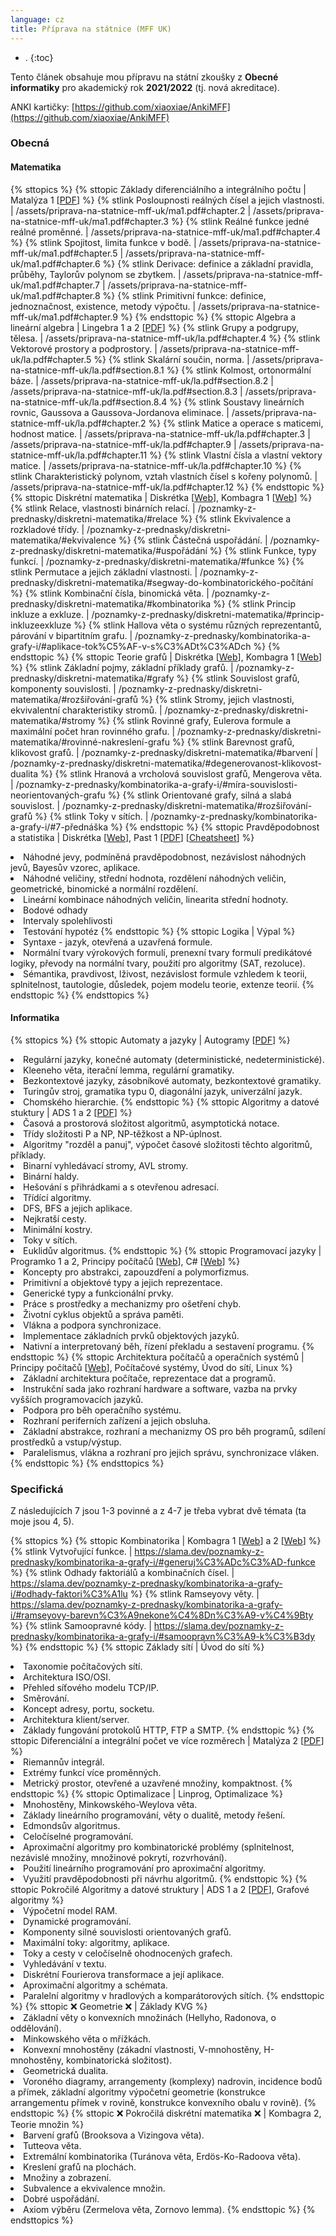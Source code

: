 ```yaml
---
language: cz
title: Příprava na státnice (MFF UK)
---
```


- .
{:toc}

Tento článek obsahuje mou přípravu na státní zkoušky z **Obecné informatiky** pro akademický rok **2021/2022** (tj. nová akreditace).

ANKI kartičky: [https://github.com/xiaoxiae/AnkiMFF](https://github.com/xiaoxiae/AnkiMFF)

### Obecná

#### Matematika

{% sttopics %}
	{% sttopic Základy diferenciálního a integrálního počtu | Matalýza 1 [[PDF](/assets/priprava-na-statnice-mff-uk/ma1.pdf)] %}
		{% stlink Posloupnosti reálných čísel a jejich vlastnosti. | /assets/priprava-na-statnice-mff-uk/ma1.pdf#chapter.2 | /assets/priprava-na-statnice-mff-uk/ma1.pdf#chapter.3 %}
		{% stlink Reálné funkce jedné reálné proměnné. | /assets/priprava-na-statnice-mff-uk/ma1.pdf#chapter.4 %}
		{% stlink Spojitost, limita funkce v bodě. | /assets/priprava-na-statnice-mff-uk/ma1.pdf#chapter.5 | /assets/priprava-na-statnice-mff-uk/ma1.pdf#chapter.6 %}
		{% stlink Derivace: definice a základní pravidla, průběhy, Taylorův polynom se zbytkem.  | /assets/priprava-na-statnice-mff-uk/ma1.pdf#chapter.7 | /assets/priprava-na-statnice-mff-uk/ma1.pdf#chapter.8 %}
		{% stlink Primitivní funkce: definice, jednoznačnost, existence, metody výpočtu. | /assets/priprava-na-statnice-mff-uk/ma1.pdf#chapter.9 %}
	{% endsttopic %}
	{% sttopic Algebra a lineární algebra | Lingebra 1 a 2 [[PDF]([[/assets/priprava-na-statnice-mff-uk/la.pdf]])] %}
		{% stlink Grupy a podgrupy, tělesa. | /assets/priprava-na-statnice-mff-uk/la.pdf#chapter.4 %}
		{% stlink Vektorové prostory a podprostory. | /assets/priprava-na-statnice-mff-uk/la.pdf#chapter.5 %}
		{% stlink Skalární součin, norma. | /assets/priprava-na-statnice-mff-uk/la.pdf#section.8.1 %}
		{% stlink Kolmost, ortonormální báze. | /assets/priprava-na-statnice-mff-uk/la.pdf#section.8.2 | /assets/priprava-na-statnice-mff-uk/la.pdf#section.8.3 | /assets/priprava-na-statnice-mff-uk/la.pdf#section.8.4 %}
		{% stlink Soustavy lineárních rovnic, Gaussova a Gaussova-Jordanova eliminace. | /assets/priprava-na-statnice-mff-uk/la.pdf#chapter.2 %}
		{% stlink Matice a operace s maticemi, hodnost matice. | /assets/priprava-na-statnice-mff-uk/la.pdf#chapter.3 | /assets/priprava-na-statnice-mff-uk/la.pdf#chapter.9 | /assets/priprava-na-statnice-mff-uk/la.pdf#chapter.11 %}
		{% stlink Vlastní čísla a vlastní vektory matice. | /assets/priprava-na-statnice-mff-uk/la.pdf#chapter.10 %}
		{% stlink Charakteristický polynom, vztah vlastních čísel s kořeny polynomů. | /assets/priprava-na-statnice-mff-uk/la.pdf#chapter.12 %}
	{% endsttopic %}
	{% sttopic Diskrétní matematika | Diskrétka [[Web](/poznamky-z-prednasky/diskretni-matematika/)], Kombagra 1 [[Web](/poznamky-z-prednasky/kombinatorika-a-grafy-i/)] %}
		{% stlink Relace, vlastnosti binárních relací. | /poznamky-z-prednasky/diskretni-matematika/#relace %}
		{% stlink Ekvivalence a rozkladové třídy. | /poznamky-z-prednasky/diskretni-matematika/#ekvivalence %}
		{% stlink Částečná uspořádání. | /poznamky-z-prednasky/diskretni-matematika/#uspořádání %}
		{% stlink Funkce, typy funkcí. | /poznamky-z-prednasky/diskretni-matematika/#funkce %}
		{% stlink Permutace a jejich základní vlastnosti. | /poznamky-z-prednasky/diskretni-matematika/#segway-do-kombinatorického-počítání %}
		{% stlink Kombinační čísla, binomická věta. | /poznamky-z-prednasky/diskretni-matematika/#kombinatorika %}
		{% stlink Princip inkluze a exkluze. | /poznamky-z-prednasky/diskretni-matematika/#princip-inkluzeexkluze %}
		{% stlink Hallova věta o systému různých reprezentantů, párování v bipartitním grafu. | /poznamky-z-prednasky/kombinatorika-a-grafy-i/#aplikace-tok%C5%AF-v-s%C3%ADt%C3%ADch %}
	{% endsttopic %}
	{% sttopic Teorie grafů | Diskrétka [[Web](/poznamky-z-prednasky/diskretni-matematika/)], Kombagra 1 [[Web](/poznamky-z-prednasky/kombinatorika-a-grafy-i/)] %}
		{% stlink Základní pojmy, základní příklady grafů. | /poznamky-z-prednasky/diskretni-matematika/#grafy %}
		{% stlink Souvislost grafů, komponenty souvislosti. | /poznamky-z-prednasky/diskretni-matematika/#rozšiřování-grafů %}
		{% stlink Stromy, jejich vlastnosti, ekvivalentní charakteristiky stromů. | /poznamky-z-prednasky/diskretni-matematika/#stromy %}
		{% stlink Rovinné grafy, Eulerova formule a maximální počet hran rovinného grafu. | /poznamky-z-prednasky/diskretni-matematika/#rovinné-nakreslení-grafu %}
		{% stlink Barevnost grafů, klikovost grafů. | /poznamky-z-prednasky/diskretni-matematika/#barvení | /poznamky-z-prednasky/diskretni-matematika/#degenerovanost-klikovost-dualita %}
		{% stlink Hranová a vrcholová souvislost grafů, Mengerova věta. | /poznamky-z-prednasky/kombinatorika-a-grafy-i/#míra-souvislosti-neorientovaných-grafu  %}
		{% stlink Orientované grafy, silná a slabá souvislost. | /poznamky-z-prednasky/diskretni-matematika/#rozšiřování-grafů  %}
		{% stlink Toky v sítích. | /poznamky-z-prednasky/kombinatorika-a-grafy-i/#7-přednáška  %}
	{% endsttopic %}
	{% sttopic Pravděpodobnost a statistika | Diskrétka [[Web](/poznamky-z-prednasky/diskretni-matematika/)], Past 1 [[PDF](/assets/priprava-na-statnice-mff-uk/past/slides.pdf)] [[Cheatsheet](/assets/priprava-na-statnice-mff-uk/past/cheatsheet.pdf)] %}
		<li> Náhodné jevy, podmíněná pravděpodobnost, nezávislost náhodných jevů, Bayesův vzorec, aplikace.
		<li> Náhodné veličiny, střední hodnota, rozdělení náhodných veličin, geometrické, binomické a normální rozdělení.
		<li> Lineární kombinace náhodných veličin, linearita střední hodnoty.
		<li> Bodové odhady
		<li> Intervaly spolehlivosti
		<li> Testování hypotéz
	{% endsttopic %}
	{% sttopic Logika | Výpal %}
		<li> Syntaxe - jazyk, otevřená a uzavřená formule.
		<li> Normální tvary výrokových formulí, prenexní tvary formulí predikátové logiky, převody na normální tvary, použití pro algoritmy (SAT, rezoluce).
		<li> Sémantika, pravdivost, lživost, nezávislost formule vzhledem k teorii, splnitelnost, tautologie, důsledek, pojem modelu teorie, extenze teorií.
	{% endsttopic %}
{% endsttopics %}

#### Informatika

{% sttopics %}
	{% sttopic Automaty a jazyky | Autogramy [[PDF](/assets/priprava-na-statnice-mff-uk/autogramy.pdf)] %}
		<li> Regulární jazyky, konečné automaty (deterministické, nedeterministické).
		<li> Kleeneho věta, iterační lemma, regulární gramatiky.
		<li> Bezkontextové jazyky, zásobníkové automaty, bezkontextové gramatiky.
		<li> Turingův stroj, gramatika typu 0, diagonální jazyk, univerzální jazyk.
		<li> Chomského hierarchie.
	{% endsttopic %}
	{% sttopic Algoritmy a datové stuktury | ADS 1 a 2 [[PDF](/assets/priprava-na-statnice-mff-uk/pruvodce.pdf)] %}
		<li> Časová a prostorová složitost algoritmů, asymptotická notace.
		<li> Třídy složitosti P a NP, NP-těžkost a NP-úplnost.
		<li> Algoritmy "rozděl a panuj", výpočet časové složitosti těchto algoritmů, příklady.
		<li> Binarní vyhledávací stromy, AVL stromy.
		<li> Binární haldy.
		<li> Hešování s přihrádkami a s otevřenou adresací.
		<li> Třídící algoritmy.
		<li> DFS, BFS a jejich aplikace.
		<li> Nejkratší cesty.
		<li> Minimální kostry.
		<li> Toky v sítích.
		<li> Euklidův algoritmus.
	{% endsttopic %}
	{% sttopic Programovací jazyky | Programko 1 a 2, Principy počítačů [[Web](/poznamky-z-prednasky/principy-pocitacu/)], C# [[Web](/lecture-notes/the-cs-programming-language/)] %}
		<li> Koncepty pro abstrakci, zapouzdření a polymorfizmus.
		<li> Primitivní a objektové typy a jejich reprezentace.
		<li> Generické typy a funkcionální prvky.
		<li> Práce s prostředky a mechanizmy pro ošetření chyb.
		<li> Životní cyklus objektů a správa paměti.
		<li> Vlákna a podpora synchronizace.
		<li> Implementace základních prvků objektových jazyků.
		<li> Nativní a interpretovaný běh, řízení překladu a sestavení programu.
	{% endsttopic %}
	{% sttopic Architektura počítačů a operačních systémů | Principy počítačů [[Web](/poznamky-z-prednasky/principy-pocitacu/)], Počítačové systémy, Úvod do sítí, Linux %}
		<li> Základní architektura počítače, reprezentace dat a programů.
		<li> Instrukční sada jako rozhraní hardware a software, vazba na prvky vyšších programovacích jazyků.
		<li> Podpora pro běh operačního systému.
		<li> Rozhraní periferních zařízení a jejich obsluha.
		<li> Základní abstrakce, rozhraní a mechanizmy OS pro běh programů, sdílení prostředků a vstup/výstup.
		<li> Paralelismus, vlákna a rozhraní pro jejich správu, synchronizace vláken.
	{% endsttopic %}
{% endsttopics %}

### Specifická
Z následujících 7 jsou 1-3 povinné a z 4-7 je třeba vybrat dvě témata (ta moje jsou 4, 5).

{% sttopics %}
	{% sttopic Kombinatorika | Kombagra 1 [[Web](/poznamky-z-prednasky/kombinatorika-a-grafy-i/)] a 2 [[Web](/poznamky-z-prednasky/kombinatorika-a-grafy-ii/)] %}
		{% stlink Vytvořující funkce. | https://slama.dev/poznamky-z-prednasky/kombinatorika-a-grafy-i/#generuj%C3%ADc%C3%AD-funkce %}
		{% stlink Odhady faktoriálů a kombinačních čísel. | https://slama.dev/poznamky-z-prednasky/kombinatorika-a-grafy-i/#odhady-faktori%C3%A1lu %}
		{% stlink Ramseyovy věty. | https://slama.dev/poznamky-z-prednasky/kombinatorika-a-grafy-i/#ramseyovy-barevn%C3%A9nekone%C4%8Dn%C3%A9-v%C4%9Bty %}
		{% stlink Samoopravné kódy. | https://slama.dev/poznamky-z-prednasky/kombinatorika-a-grafy-i/#samoopravn%C3%A9-k%C3%B3dy %}
	{% endsttopic %}
	{% sttopic Základy sítí | Úvod do sítí %}
		<li> Taxonomie počítačových sítí.
		<li> Architektura ISO/OSI.
		<li> Přehled síťového modelu TCP/IP.
		<li> Směrování.
		<li> Koncept adresy, portu, socketu.
		<li> Architektura klient/server.
		<li> Základy fungování protokolů HTTP, FTP a SMTP.
	{% endsttopic %}
	{% sttopic Diferenciální a integrální počet ve více rozměrech  | Matalýza 2 [[PDF](/assets/priprava-na-statnice-mff-uk/ma2.pdf)] %}
		<li> Riemannův integrál.
		<li> Extrémy funkcí více proměnných.
		<li> Metrický prostor, otevřené a uzavřené množiny, kompaktnost.
	{% endsttopic %}
	{% sttopic Optimalizace | Linprog, Optimalizace %}
		<li> Mnohostěny, Minkowského-Weylova věta.
		<li> Základy lineárního programování, věty o dualitě, metody řešení.
		<li> Edmondsův algoritmus.
		<li> Celočíselné programování.
		<li> Aproximační algoritmy pro kombinatorické problémy (splnitelnost, nezávislé množiny, množinové pokrytí, rozvrhování).
		<li> Použití lineárního programování pro aproximační algoritmy.
		<li> Využití pravděpodobnosti při návrhu algoritmů.
	{% endsttopic %}
	{% sttopic Pokročilé Algoritmy a datové struktury | ADS 1 a 2 [[PDF](/assets/priprava-na-statnice-mff-uk/pruvodce.pdf)], Grafové algoritmy %}
		<li> Výpočetní model RAM.
		<li> Dynamické programování.
		<li> Komponenty silné souvislosti orientovaných grafů.
		<li> Maximální toky: algoritmy, aplikace.
		<li> Toky a cesty v celočíselně ohodnocených grafech.
		<li> Vyhledávání v textu.
		<li> Diskrétní Fourierova transformace a její aplikace.
		<li> Aproximační algoritmy a schémata.
		<li> Paralelní algoritmy v hradlových a komparátorových sítích.
	{% endsttopic %}
	{% sttopic ❌ Geometrie ❌ | Základy KVG %}
		<li> Základní věty o konvexních množinách (Hellyho, Radonova, o oddělování).
		<li> Minkowského věta o mřížkách.
		<li> Konvexní mnohostěny (zákadní vlastnosti, V-mnohostěny, H-mnohostěny, kombinatorická složitost).
		<li> Geometrická dualita.
		<li> Voroného diagramy, arrangementy (komplexy) nadrovin, incidence bodů a přímek, základní algoritmy výpočetní geometrie (konstrukce arrangementu přímek v rovině, konstrukce konvexního obalu v rovině).
	{% endsttopic %}
	{% sttopic ❌ Pokročilá diskrétní matematika ❌ | Kombagra 2, Teorie množin %}
		<li> Barvení grafů (Brooksova a Vizingova věta).
		<li> Tutteova věta.
		<li> Extremální kombinatorika (Turánova věta, Erdös-Ko-Radoova věta).
		<li> Kreslení grafů na plochách.
		<li> Množiny a zobrazení.
		<li> Subvalence a ekvivalence množin.
		<li> Dobré uspořádání.
		<li> Axiom výběru (Zermelova věta, Zornovo lemma).
	{% endsttopic %}
{% endsttopics %}

